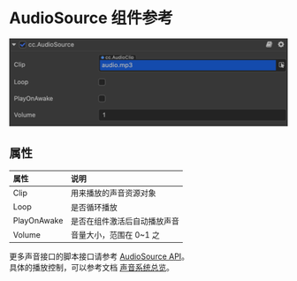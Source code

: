 # AudioSource 组件参考

![](audio/audiosource.png)

## 属性

|属性            | 说明                    |
|:--            | :--                     |
|Clip           | 用来播放的声音资源对象      |
|Loop           | 是否循环播放              |
|PlayOnAwake    | 是否在组件激活后自动播放声音 |
|Volume         | 音量大小，范围在 0~1 之    |

更多声音接口的脚本接口请参考 [AudioSource API](../../../api/zh/classes/component_audio.audiosource.html)。  
具体的播放控制，可以参考文档 [声音系统总览](./overview.md)。

